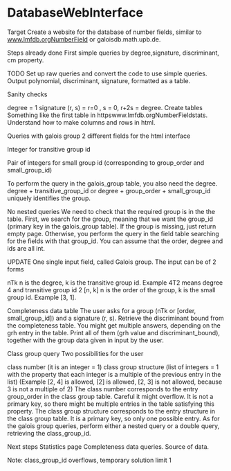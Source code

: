# DatabaseWebInterface
Target Create a website for the database of number fields, similar to www.lmfdb.orgNumberField or galoisdb.math.upb.de.

Steps already done First simple queries by degree,signature, discriminant, cm property.

TODO Set up raw queries and convert the code to use simple queries. Output polynomial, discriminant, signature, formatted as a table.

Sanity checks

degree = 1
signature (r, s) = r=0 , s = 0, r+2s = degree.
Create tables Something like the first table in httpswww.lmfdb.orgNumberFieldstats. Understand how to make columns and rows in html.

Queries with galois group 2 different fields for the html interface

Integer for transitive group id

Pair of integers for small group id (corresponding to group_order and small_group_id)

To perform the query in the galois_group table, you also need the degree. degree + transitive_group_id or degree + group_order + small_group_id uniquely identifies the group.

No nested queries We need to check that the required group is in the the table. First, we search for the group, meaning that we want the group_id (primary key in the galois_group table). If the group is missing, just return empty page. Otherwise, you perform the query in the field table searching for the fields with that group_id. You can assume that the order, degree and ids are all int.

UPDATE One single input field, called Galois group. The input can be of 2 forms

nTk n is the degree, k is the transitive group id. Example 4T2 means degree 4 and transitive group id 2
[n, k] n is the order of the group, k is the small group id. Example [3, 1].

Completeness data table The user asks for a group (nTk or [order, small_group_id]) and a signature (r, s). Retrieve the discriminant bound from the completeness table. You might get multiple answers, depending on the grh entry in the table. Print all of them (grh value and discriminant_bound), together with the group data given in input by the user.

Class group query Two possibilities for the user

class number (it is an integer = 1)
class group structure (list of integers = 1 with the property that each integer is a multiple of the previous entry in the list) (Example [2, 4] is allowed, [2] is allowed, [2, 3] is not allowed, because 3 is not a multiple of 2)
The class number corresponds to the entry group_order in the class group table. Careful it might overflow. It is not a primary key, so there might be multiple entries in the table satisfying this property. The class group structure corresponds to the entry structure in the class group table. It is a primary key, so only one possible entry. As for the galois group queries, perform either a nested query or a double query, retrieving the class_group_id.

Next steps Statistics page Completeness data queries. Source of data.

Note: class_group_id overflows, temporary solution limit 1
